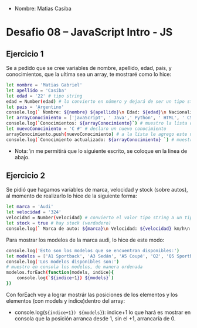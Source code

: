 * Nombre: Matias Casiba

# Desafio 08 – JavaScript Intro - JS

## Ejercicio 1
Se a pedido que se cree variables de nombre, apellido, edad, pais, y conocimientos, que la ultima sea un array, te mostraré como lo hice:
```sh
let nombre = 'Matias Gabriel'
let apellido = 'Casiba'
let edad = '22' # tipo string
edad = Number(edad) # lo convierto en número y dejará de ser un tipo string
let pais = 'Argentino'
console.log(` Nombre: ${nombre} ${apellido}\n Edad: ${edad}\n Nacionalidad: ${pais}`) 
let arrayConocimiento = ['javaScript', ' Java',' Python', ' HTML', ' CSS']
console.log(`Conocimientos: ${arrayConocimiento}`) # muestro la lista de conocimientos
let nuevoConocimiento = 'C #' # declaro un nuevo conocimiento
arrayConocimiento.push(nuevoConocimiento) # a la lista le agrego este nuevo conocimiento
console.log(`Conocimiento actualizado: ${arrayConocimiento} `) # muestro la lista de conocimiento junto con el que se agregó
```
* Nota: \n me permitirá que lo siguiente escrito, se coloque en la linea de abajo.

## Ejercicio 2
Se pidió que hagamos variables de marca, velocidad y stock (sobre autos), al momento de realizarlo lo hice de la siguiente forma:
```sh
let marca = 'Audi'
let velocidad = '324'
velocidad = Number(velocidad) # convierto el valor tipo string a un tipo numero
let stock = true # hay stock (verdadero)
console.log(` Marca de auto: ${marca}\n Velocidad: ${velocidad} km/h\n ¿Se encuentra disponible?: ${stock}`) # muestro en consola el mensaje
```
Para mostrar los modelos de la marca audi, lo hice de este modo:
```sh
console.log('Esto son los modelos que se encuentran disponibles:')
let modelos = ['A1 Sportback', 'A3 Sedán', 'A5 Coupé', 'Q2', 'Q5 Sportback', 'RS e-tron GT']
console.log('Los modelos disponibles son:')
# muestro en consola los modelos, de manera ordenada
modelos.forEach(function(models, indice){
    console.log(`${indice+1}) ${models}`)
})
```
Con forEach voy a lograr mostrár las posiciones de los elementos y los elementos (con models y indice)dentro del array:
* console.log(`${indice+1}) ${models}`): indice+1 lo que hará es mostrar en consola que la posición arranca desde 1, sin el +1, arrancaría de 0.